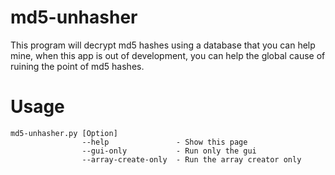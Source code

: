 # md5-unhasher
This program will decrypt md5 hashes using a database that you can help mine, when this app is out of development, you can help the global cause of ruining the point of md5 hashes.

# Usage 
```
md5-unhasher.py [Option]  
                --help               - Show this page  
                --gui-only           - Run only the gui  
                --array-create-only  - Run the array creator only
```